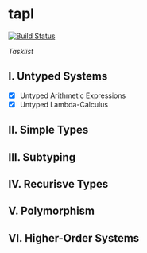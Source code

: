 # tapl

[![Build Status](https://www.travis-ci.org/zedongh/tapl.svg?branch=master)](https://www.travis-ci.org/zedongh/tapl)

*Tasklist*

## I. Untyped Systems

- [x] Untyped Arithmetic Expressions
- [x] Untyped Lambda-Calculus

## II. Simple Types 
## III. Subtyping
## IV. Recurisve Types
## V. Polymorphism
## VI. Higher-Order Systems
